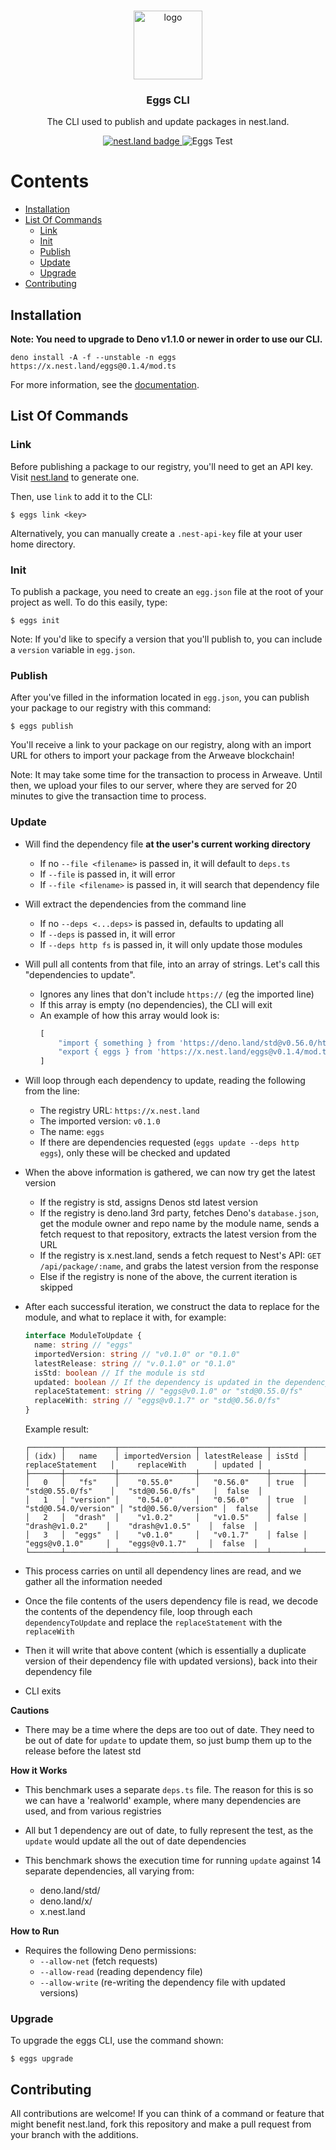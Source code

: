 <br />
<p align="center">
  <a href="https://github.com/nestlandofficial/nest.land">
    <img src="https://github.com/nestlandofficial/nest.land/raw/master/web/src/assets/nest_light.png" alt="logo" width="110">
  </a>

  <h3 align="center">Eggs CLI</h3>

  <p align="center">
    The CLI used to publish and update packages in nest.land.
  </p>
  <p align="center">
    <a href="https://nest.land/package/eggs">
      <img src="https://nest.land/badge.svg" alt="nest.land badge">
    </a>
    <img src="https://github.com/nestlandofficial/nest.land/workflows/Eggs%20Test/badge.svg" alt="Eggs Test">
  </p>
</p>

# Contents
* [Installation](#installation)
* [List Of Commands](#list-of-commands)
    * [Link](#link)
    * [Init](#init)
    * [Publish](#publish)
    * [Update](#update)
    * [Upgrade](#upgrade)
* [Contributing](#contributing)

## Installation

**Note: You need to upgrade to Deno v1.1.0 or newer in order to use our CLI.**
```
deno install -A -f --unstable -n eggs https://x.nest.land/eggs@0.1.4/mod.ts
```
For more information, see the [documentation](https://nest.land/#docs).

## List Of Commands

### Link

Before publishing a package to our registry, you'll need to get an API key. Visit [nest.land](https://nest.land/#start) to generate one.

Then, use `link` to add it to the CLI:
```
$ eggs link <key>
```

Alternatively, you can manually create a `.nest-api-key` file at your user home directory.

### Init

To publish a package, you need to create an `egg.json` file at the root of your project as well. To do this easily, type:
```
$ eggs init
```
Note: If you'd like to specify a version that you'll publish to, you can include a `version` variable in `egg.json`.

### Publish

After you've filled in the information located in `egg.json`, you can publish your package to our registry with this command:
```
$ eggs publish
```

You'll receive a link to your package on our registry, along with an import URL for others to import your package from the Arweave blockchain!

Note: It may take some time for the transaction to process in Arweave. Until then, we upload your files to our server, where they are served for 20 minutes to give the transaction time to process.

### Update

* Will find the dependency file **at the user's current working directory**
    * If no `--file <filename>` is passed in, it will default to `deps.ts`
    * If `--file` is passed in, it will error
    * If `--file <filename>` is passed in, it will search that dependency file
    
* Will extract the dependencies from the command line
    * If no `--deps <...deps>` is passed in, defaults to updating all
    * If `--deps` is passed in, it will error
    * If `--deps http fs` is passed in, it will only update those modules
    
* Will pull all contents from that file, into an array of strings. Let's call this "dependencies to update".
    * Ignores any lines that don't include `https://` (eg the imported line)
    * If this array is empty (no dependencies), the CLI will exit
    * An example of how this array would look is:
      ```typescript
      [
          "import { something } from 'https://deno.land/std@v0.56.0/http/mod.ts'",
          "export { eggs } from 'https://x.nest.land/eggs@v0.1.4/mod.ts'"
      ]
      ```
      
* Will loop through each dependency to update, reading the following from the line:
    * The registry URL: `https://x.nest.land`
    * The imported version: `v0.1.0`
    * The name: `eggs`
    * If there are dependencies requested (`eggs update --deps http eggs`), only these will be checked and updated
    
* When the above information is gathered, we can now try get the latest version
    * If the registry is std, assigns Denos std latest version
    * If the registry is deno.land 3rd party, fetches Deno's `database.json`, get the module owner and repo name by the module name, sends a fetch request to that repository, extracts the latest version from the URL
    * If the registry is x.nest.land, sends a fetch request to Nest's API: `GET /api/package/:name`, and grabs the latest version from the response
    * Else if the registry is none of the above, the current iteration is skipped
    
* After each successful iteration, we construct the data to replace for the module, and what to replace it with, for example:
  ```typescript
  interface ModuleToUpdate {
    name: string // "eggs"
    importedVersion: string // "v0.1.0" or "0.1.0"
    latestRelease: string // "v.0.1.0" or "0.1.0"
    isStd: boolean // If the module is std
    updated: boolean // If the dependency is updated in the dependency file
    replaceStatement: string // "eggs@v0.1.0" or "std@0.55.0/fs"
    replaceWith: string // "eggs@v0.1.7" or "std@0.56.0/fs"
  }
  ```
  Example result:
  ```
  ┌───────┬───────────┬─────────────────┬───────────────┬───────┬──────────────────────┬──────────────────────┬─────────┐
  │ (idx) │   name    │ importedVersion │ latestRelease │ isStd │   replaceStatement   │     replaceWith      │ updated │
  ├───────┼───────────┼─────────────────┼───────────────┼───────┼──────────────────────┼──────────────────────┼─────────┤
  │   0   │   "fs"    │    "0.55.0"     │   "0.56.0"    │ true  │   "std@0.55.0/fs"    │   "std@0.56.0/fs"    │  false  │
  │   1   │ "version" │    "0.54.0"     │   "0.56.0"    │ true  │ "std@0.54.0/version" │ "std@0.56.0/version" │  false  │
  │   2   │  "drash"  │    "v1.0.2"     │   "v1.0.5"    │ false │    "drash@v1.0.2"    │    "drash@v1.0.5"    │  false  │
  │   3   │  "eggs"   │    "v0.1.0"     │   "v0.1.7"    │ false │    "eggs@v0.1.0"     │    "eggs@v0.1.7"     │  false  │
  └───────┴───────────┴─────────────────┴───────────────┴───────┴──────────────────────┴──────────────────────┴─────────┘

  ```

* This process carries on until all dependency lines are read, and we gather all the information needed

* Once the file contents of the users dependency file is read, we decode the contents of the dependency file, loop through each `dependencyToUpdate` and replace the `replaceStatement` with the `replaceWith` 

* Then it will write that above content (which is essentially a duplicate version of their dependency file with updated versions), back into their dependency file

* CLI exits

**Cautions**

* There may be a time where the deps are too out of date. They need to be out of date for `update` to update them,
  so just bump them up to the release before the latest std

**How it Works**

* This benchmark uses a separate `deps.ts` file. The reason for this is so we can have a 'realworld' example, where many dependencies are used, and from various registries

* All but 1 dependency are out of date, to fully represent the test, as the `update` would update all the out of date dependencies

* This benchmark shows the execution time for running `update` against 14 separate dependencies, all varying from:
    * deno.land/std/
    * deno.land/x/
    * x.nest.land

**How to Run**

* Requires the following Deno permissions:
    * `--allow-net` (fetch requests)
    * `--allow-read` (reading dependency file)
    * `--allow-write` (re-writing the dependency file with updated versions)

### Upgrade

To upgrade the eggs CLI, use the command shown:

```
$ eggs upgrade
```

## Contributing

All contributions are welcome! If you can think of a command or feature that might benefit nest.land, fork this repository and make a pull request from your branch with the additions.